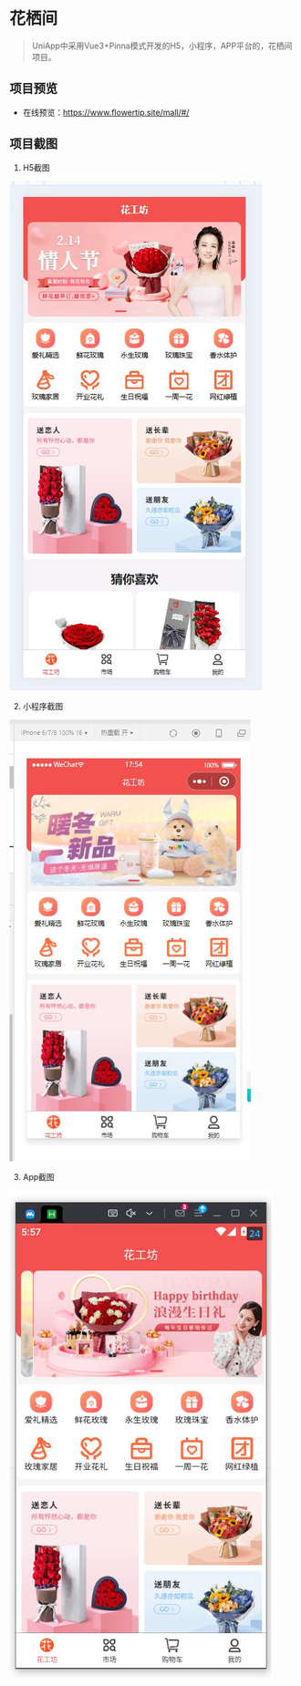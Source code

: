 # 花栖间
> UniApp中采用Vue3+Pinna模式开发的H5，小程序，APP平台的，花栖间项目。

## 项目预览
  - 在线预览：https://www.flowertip.site/mall/#/

## 项目截图
1. H5截图

![H5页面](mall/1.jpg)

2. 小程序截图

![小程序页面](mall/2.jpg)

3. App截图

![App页面](mall/3.jpg)